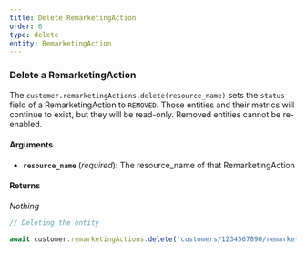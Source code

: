 ```yaml
---
title: Delete RemarketingAction
order: 6
type: delete
entity: RemarketingAction
---
```


### Delete a RemarketingAction

The `customer.remarketingActions.delete(resource_name)` sets the `status` field of a RemarketingAction to `REMOVED`. Those entities and their metrics will continue to exist, but they will be read-only. Removed entities cannot be re-enabled.

#### Arguments

- **`resource_name`** (_required_): The resource_name of that RemarketingAction

#### Returns

_Nothing_

```javascript
// Deleting the entity

await customer.remarketingActions.delete('customers/1234567890/remarketingActions/123123123')
```
